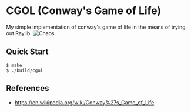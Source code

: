# CGOL (Conway's Game of Life) 

My simple implementation of conway's game of life in the means of trying out Raylib.
![Chaos](./vids/chaos.gif)

## Quick Start

```console
$ make
$ ./build/cgol 
```
## References
- https://en.wikipedia.org/wiki/Conway%27s_Game_of_Life
